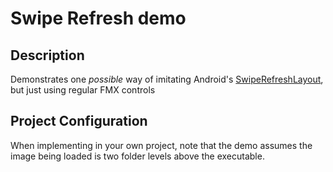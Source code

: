 # Swipe Refresh demo

## Description

Demonstrates one _possible_ way of imitating Android's [SwipeRefreshLayout](https://developer.android.com/jetpack/androidx/releases/swiperefreshlayout), but just using regular FMX controls

## Project Configuration

When implementing in your own project, note that the demo assumes the image being loaded is two folder levels above the executable.
